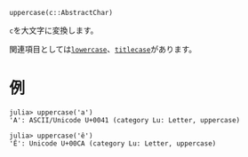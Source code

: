 ```
uppercase(c::AbstractChar)
```

`c`を大文字に変換します。

関連項目としては[`lowercase`](@ref)、[`titlecase`](@ref)があります。

# 例

```jldoctest
julia> uppercase('a')
'A': ASCII/Unicode U+0041 (category Lu: Letter, uppercase)

julia> uppercase('ê')
'Ê': Unicode U+00CA (category Lu: Letter, uppercase)
```
